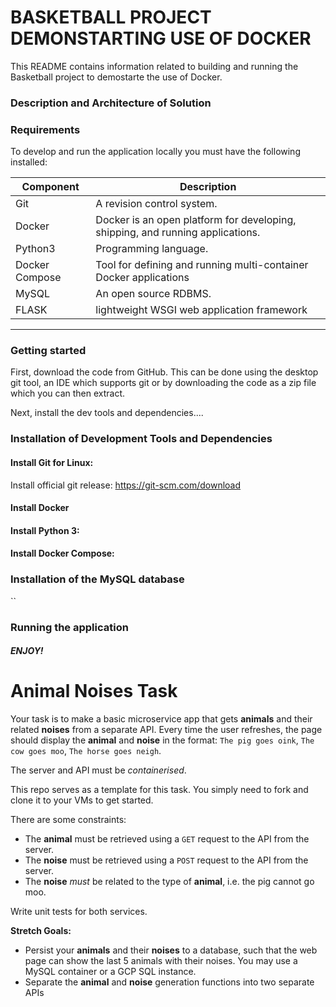 # BASKETBALL PROJECT DEMONSTARTING USE OF DOCKER

This README contains information related to building and running the Basketball project to demostarte the use of Docker.


### Description and Architecture of Solution










### Requirements
To develop and run the application locally you must have the following installed:

| Component | Description |
|---|---|
| Git | A revision control system. |
| Docker | Docker is an open platform for developing, shipping, and running applications. |
| Python3 | Programming language. |
| Docker Compose | Tool for defining and running multi-container Docker applications |
| MySQL | An open source RDBMS. |
| FLASK | lightweight WSGI web application framework |

***

### Getting started
First, download the code from GitHub. This can be done using the desktop git tool, an IDE which supports git or by downloading the code as a zip file which you can then extract.

Next, install the dev tools and dependencies....

### Installation of Development Tools and Dependencies
#### Install Git for Linux:
Install official git release:
https://git-scm.com/download

#### Install Docker


#### Install Python 3:


#### Install Docker Compose:

### Installation of the MySQL database
``

### Running the application









##### ENJOY!
































# Animal Noises Task

Your task is to make a basic microservice app that gets **animals** and their related **noises** from a separate API. Every time the user refreshes, the page should display the **animal** and **noise** in the format: `The pig goes oink`, `The cow goes moo`, `The horse goes neigh`.

The server and API must be *containerised*.

This repo serves as a template for this task. You simply need to fork and clone it to your VMs to get started.

There are some constraints:
- The **animal** must be retrieved using a `GET` request to the API from the server.
- The **noise** must be retrieved using a `POST` request to the API from the server.
- The **noise** *must* be related to the type of **animal**, i.e. the pig cannot go moo.

Write unit tests for both services.

**Stretch Goals:**
- Persist your **animals** and their **noises** to a database, such that the web page can show the last 5 animals with their noises. You may use a MySQL container or a GCP SQL instance.
- Separate the **animal** and **noise** generation functions into two separate APIs